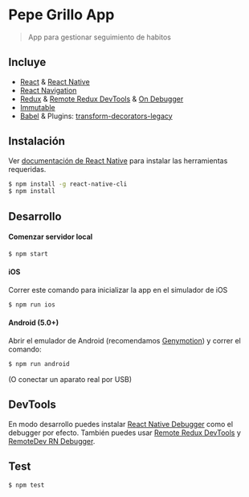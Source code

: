 # Pepe Grillo App
> App para gestionar seguimiento de habitos

## Incluye

* [React](https://github.com/facebook/react) & [React Native](https://github.com/facebook/react-native)
* [React Navigation](https://github.com/react-community/react-navigation)
* [Redux](https://github.com/reactjs/redux) & [Remote Redux DevTools](https://github.com/zalmoxisus/remote-redux-devtools) & [On Debugger](https://github.com/jhen0409/remote-redux-devtools-on-debugger)
* [Immutable](https://github.com/facebook/immutable-js)
* [Babel](https://github.com/babel/babel) & Plugins: [transform-decorators-legacy](https://github.com/loganfsmyth/babel-plugin-transform-decorators-legacy)

## Instalación

Ver [documentación de React Native](https://facebook.github.io/react-native/docs/getting-started.html) para instalar las herramientas requeridas.

```bash
$ npm install -g react-native-cli
$ npm install
```

## Desarrollo

#### Comenzar servidor local

```bash
$ npm start
```

#### iOS

Correr este comando para inicializar la app en el simulador de iOS

```bash
$ npm run ios
```

#### Android (5.0+)

Abrir el emulador de Android (recomendamos [Genymotion](https://www.genymotion.com)) y correr el comando:

```bash
$ npm run android
```
(O conectar un aparato real por USB)
 

## DevTools

En modo desarrollo puedes instalar [React Native Debugger](https://github.com/jhen0409/react-native-debugger) como el debugger por efecto. También puedes usar [Remote Redux DevTools](https://github.com/zalmoxisus/remote-redux-devtools) y [RemoteDev RN Debugger](https://github.com/jhen0409/remotedev-rn-debugger).

## Test

```bash
$ npm test
```

